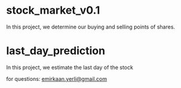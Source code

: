 # stock_market_v0.1
In this project, we determine our buying and selling points of shares.
# last_day_prediction
In this project, we estimate the last day of the stock

for questions: emirkaan.yerli@gmail.com
